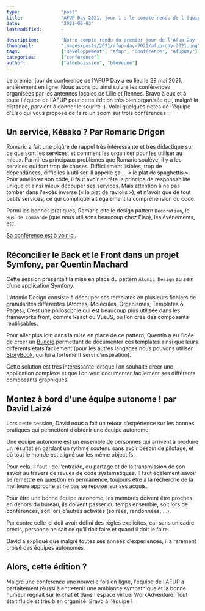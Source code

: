 ```yaml
---
type:               "post"
title:              "AFUP Day 2021, jour 1 : le compte-rendu de l'équipe"
date:               "2021-06-03"
lastModified:       ~

description:        "Notre compte-rendu du premier jour de l'Afup Day, édition 2021, à distance !"
thumbnail:          "images/posts/2021/afup-day-2021/afup-day-2021.png"
tags:               ["Développement", "afup", "Conférence", "afupDay"]
categories:         ["conference"]
author:             ["aldeboissieu", "bleveque"]
---
```


Le premier jour de conférence de l'AFUP Day a eu lieu le 28 mai 2021, entièrement en ligne. Nous avons pu ainsi suivre les conférences organisées par les antennes locales de Lille et Rennes. Bravo à eux et à toute l'équipe de l'AFUP pour cette édition très bien organisée qui, malgré la distance, parvient à donner le sourire :). 
Voici quelques notes de l'équipe d'Elao qui vous propose de faire un zoom sur trois conférences :

## Un service, Késako ? Par Romaric Drigon

Romaric a fait une piqûre de rappel très intéressante et très didactique sur ce que sont les services, et comment les organiser pour les utiliser au mieux. Parmi les principaux problèmes que Romaric soulève, il y a les services qui font trop de choses. Difficilement lisibles, trop de dépendances, difficiles à utiliser. Il appelle ça ... « le plat de spaghettis ». Pour améliorer son code, il faut avoir en tête le principe de responsabilité unique et ainsi mieux découper ses services. Mais attention à ne pas tomber dans l'excès inverse (« le plat de raviolis »), et n'avoir que de tout petits services, ce qui compliquerait également la compréhension du code. 

Parmi les bonnes pratiques, Romaric cite le design pattern `Décoration`, le `Bus de commande` (que nous utilisons beaucoup chez Elao), les événements, etc. 

[Sa conférence est à voir ici.](https://speakerdeck.com/romaricdrigon/un-service-kezako)

## Réconcilier le Back et le Front dans un projet Symfony, par Quentin Machard

Cette session présentait la mise en place du pattern `Atomic Design` au sein d’une application Symfony.

L’Atomic Design consiste à découper ses templates en plusieurs fichiers de granularités différentes (Atomes, Molécules, Organismes, Templates & Pages), C’est une philosophie qui est beaucoup plus utilisée dans les frameworks front, comme React ou VueJS, où l’on crée des composants réutilisables.

Pour aller plus loin dans la mise en place de ce pattern, Quentin a eu l’idée de créer un [Bundle](https://github.com/qmachard/atomic-design-bundle) permettant de documenter ces templates ainsi que leurs différents états facilement (pour les autres langages nous pouvons utiliser [StoryBook](https://storybook.js.org/), qui lui a fortement servi d’inspiration).

Cette solution est très intéressante lorsque l’on souhaite créer une application complexe et que l’on veut documenter facilement ses différents composants graphiques.

## Montez à bord d'une équipe autonome ! par David Laizé

Lors cette session, David nous a fait un retour d’expérience sur les bonnes pratiques qui permettent d’obtenir une équipe autonome.

Une équipe autonome est un ensemble de personnes qui arrivent à produire un résultat en gardant un rythme soutenu sans avoir besoin de pilotage, et où tout le monde est aligné sur les même objectifs.

Pour cela, il faut : de l’entraide, du partage et de la transmission de son savoir au travers de revues de code systématiques. Il faut également savoir se remettre en question en permanence, toujours être à la recherche de la meilleure approche et ne pas se reposer sur ses acquis.

Pour être une bonne équipe autonome, les membres doivent être proches en dehors du bureau, ils doivent passer du temps ensemble, soit lors de conférences, soit lors d’autres activités (soirées, randonnées, …).

Par contre celle-ci doit avoir défini des règles explicites, car sans un cadre précis, personne ne sait ce qu’il doit faire et quand il doit le faire.

David a expliqué que malgré toutes ses années d’expériences, il a rarement croisé des équipes autonomes.

## Alors, cette édition ? 

Malgré une conférence une nouvelle fois en ligne, l'équipe de l'AFUP a parfaitement réussi à entretenir une ambiance sympathique et la bonne humeur régnait sur le chat et dans l'espace virtuel WorkAdventure. Tout était fluide et très bien organisé. Bravo à l'équipe !
